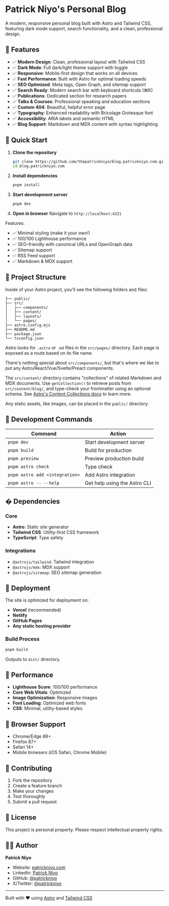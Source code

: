 # Patrick Niyo's Personal Blog

A modern, responsive personal blog built with Astro and Tailwind CSS, featuring dark mode support, search functionality, and a clean, professional design.

## 🌟 Features

- ✅ **Modern Design**: Clean, professional layout with Tailwind CSS
- ✅ **Dark Mode**: Full dark/light theme support with toggle
- ✅ **Responsive**: Mobile-first design that works on all devices
- ✅ **Fast Performance**: Built with Astro for optimal loading speeds
- ✅ **SEO Optimized**: Meta tags, Open Graph, and sitemap support
- ✅ **Search Ready**: Modern search bar with keyboard shortcuts (⌘K)
- ✅ **Publications**: Dedicated section for research papers
- ✅ **Talks & Courses**: Professional speaking and education sections
- ✅ **Custom 404**: Beautiful, helpful error page
- ✅ **Typography**: Enhanced readability with Bricolage Grotesque font
- ✅ **Accessibility**: ARIA labels and semantic HTML
- ✅ **Blog Support**: Markdown and MDX content with syntax highlighting

## 🚀 Quick Start

1. **Clone the repository**
   ```bash
   git clone https://github.com/thepatrickniyo/blog.patrickniyo.com.git
   cd blog.patrickniyo.com
   ```

2. **Install dependencies**
   ```bash
   pnpm install
   ```

3. **Start development server**
   ```bash
   pnpm dev
   ```

4. **Open in browser**
   Navigate to `http://localhost:4321`

Features:

- ✅ Minimal styling (make it your own!)
- ✅ 100/100 Lighthouse performance
- ✅ SEO-friendly with canonical URLs and OpenGraph data
- ✅ Sitemap support
- ✅ RSS Feed support
- ✅ Markdown & MDX support

## 🚀 Project Structure

Inside of your Astro project, you'll see the following folders and files:

```text
├── public/
├── src/
│   ├── components/
│   ├── content/
│   ├── layouts/
│   └── pages/
├── astro.config.mjs
├── README.md
├── package.json
└── tsconfig.json
```

Astro looks for `.astro` or `.md` files in the `src/pages/` directory. Each page is exposed as a route based on its file name.

There's nothing special about `src/components/`, but that's where we like to put any Astro/React/Vue/Svelte/Preact components.

The `src/content/` directory contains "collections" of related Markdown and MDX documents. Use `getCollection()` to retrieve posts from `src/content/blog/`, and type-check your frontmatter using an optional schema. See [Astro's Content Collections docs](https://docs.astro.build/en/guides/content-collections/) to learn more.

Any static assets, like images, can be placed in the `public/` directory.

## 🔧 Development Commands

| Command | Action |
|---------|--------|
| `pnpm dev` | Start development server |
| `pnpm build` | Build for production |
| `pnpm preview` | Preview production build |
| `pnpm astro check` | Type check |
| `pnpm astro add <integration>` | Add Astro integration |
| `pnpm astro -- --help` | Get help using the Astro CLI                     |

## � Dependencies

### Core
- **Astro**: Static site generator
- **Tailwind CSS**: Utility-first CSS framework
- **TypeScript**: Type safety

### Integrations
- `@astrojs/tailwind`: Tailwind integration
- `@astrojs/mdx`: MDX support
- `@astrojs/sitemap`: SEO sitemap generation

## 🚀 Deployment

The site is optimized for deployment on:
- **Vercel** (recommended)
- **Netlify**
- **GitHub Pages**
- **Any static hosting provider**

### Build Process
```bash
pnpm build
```
Outputs to `dist/` directory.

## 🎯 Performance

- **Lighthouse Score**: 100/100 performance
- **Core Web Vitals**: Optimized
- **Image Optimization**: Responsive images
- **Font Loading**: Optimized web fonts
- **CSS**: Minimal, utility-based styles

## 📱 Browser Support

- Chrome/Edge 88+
- Firefox 87+
- Safari 14+
- Mobile browsers (iOS Safari, Chrome Mobile)

## 🤝 Contributing

1. Fork the repository
2. Create a feature branch
3. Make your changes
4. Test thoroughly
5. Submit a pull request

## 📄 License

This project is personal property. Please respect intellectual property rights.

## 👨‍💻 Author

**Patrick Niyo**
- Website: [patrickniyo.com](https://patrickniyo.com)
- LinkedIn: [Patrick Niyo](https://linkedin.com/in/patrickniyo)
- GitHub: [@patrickniyo](https://github.com/patrickniyo)
- X/Twitter: [@patrickniyo](https://x.com/patrickniyo)

---

Built with ❤️ using [Astro](https://astro.build) and [Tailwind CSS](https://tailwindcss.com)

